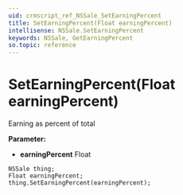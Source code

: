 ```yaml
---
uid: crmscript_ref_NSSale_SetEarningPercent
title: SetEarningPercent(Float earningPercent)
intellisense: NSSale.SetEarningPercent
keywords: NSSale, GetEarningPercent
so.topic: reference
---
```


# SetEarningPercent(Float earningPercent)

Earning as percent of total

**Parameter:** 
* **earningPercent** Float

```crmscript
NSSale thing;
Float earningPercent;
thing.SetEarningPercent(earningPercent);
```

